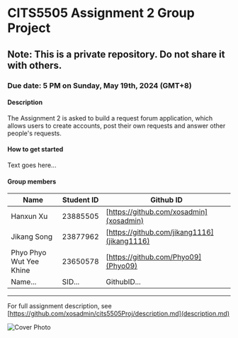 # CITS5505 Assignment 2 Group Project  
  
## Note: This is a private repository. Do not share it with others.  
  
### Due date: 5 PM on Sunday, May 19th, 2024 (GMT+8)  

#### Description
The Assignment 2 is asked to build a request forum application, which allows users to create accounts, post their own requests and answer other people's requests.  
  
#### How to get started  
Text goes here...  
  
#### Group members  
| Name  | Student ID | Github ID |
| ------------- | ------------- | ------------- |
| Hanxun Xu  | 23885505  | [https://github.com/xosadmin](xosadmin) |
| Jikang Song  | 23877962  | [https://github.com/jikang1116](jikang1116) |
| Phyo Phyo Wut Yee Khine | 23650578 | [https://github.com/Phyo09](Phyo09) |
| Name... | SID... | GithubID... |
------  
For full assignment description, see [https://github.com/xosadmin/cits5505Proj/description.md](description.md)  
  
![Cover Photo](http://inews.gtimg.com/newsapp_match/0/15236301881/0)  
